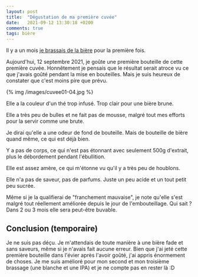 ```yaml
---
layout: post
title:  "Dégustation de ma première cuvée"
date:   2021-09-12 13:30:18 +0200
comments: true
tags: bière
---
```


Il y a un mois [je brassais de la bière](/blog/2021/09/04/brasser-sa-premiere-biere)
pour la première fois.

Aujourd'hui, 12 septembre 2021, je goûte une première bouteille de cette
première cuvée.  Honnêtement je pensais que le résultat serait atroce vu ce que
j'avais goûté pendant la mise en bouteilles. Mais je suis heureux de constater
que c'est moins pire que prévu.

{% img /images/cuvee01-04.jpg %}

Elle a la couleur d'un thé trop infusé. Trop clair pour une bière brune.

Elle a très peu de bulles et ne fait pas de mousse, malgré tout mes efforts pour la servir comme une brute.

Je dirai qu'elle a une odeur de fond de bouteille. Mais de bouteille de bière quand même, ce qui est déjà bien.

Y a pas de corps, ce qui n'est pas étonnant avec seulement 500g d'extrait, plus le débordement pendant l'ébullition.

Elle est assez amère, ce qui m'étonne vu qu'il y a très peu de houblons.

Elle n'a pas de saveur, pas de parfums. Juste un peu acide et un tout petit peu sucrée.

Même si je la qualifierai de "franchement mauvaise", je note qu'elle s'est malgré tout réellement améliorée
depuis le jour de l'embouteillage. Qui sait ? Dans 2 ou 3 mois elle sera peut-être buvable.

Conclusion (temporaire)
----------
Je ne suis pas déçu. Je m'attendais de toute manière à une bière fade et sans saveurs, même si je n'avais fait aucune erreur.
Bien que j'ai jeté cette première bouteille dans l'évier après l'avoir goûté, j'ai appris
énormement de choses. Je me suis amélioré pour mon second et mon troisième brassage
(une blanche et une IPA) et je ne compte pas en rester là :D
